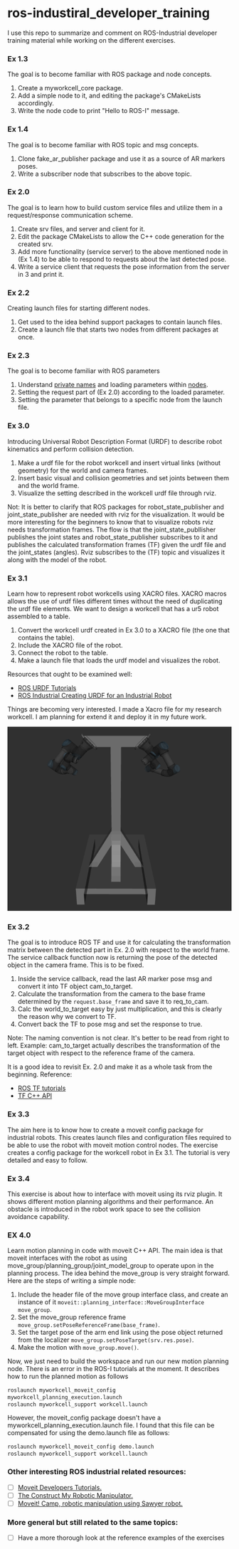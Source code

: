 # ros-industiral_developer_training
I use this repo to summarize and comment on ROS-Industrial developer training material while working on the different exercises.
 
### Ex 1.3 
The goal is to become familiar with ROS package and node concepts.
1. Create a myworkcell_core package.
2. Add a simple node to it, and editing the package's CMakeLists accordingly.
3. Write the node code to print "Hello to ROS-I" message.

### Ex 1.4 
The goal is to become familiar with ROS topic and msg concepts.
1. Clone fake_ar_publisher package and use it as a source of AR markers poses.
2. Write a subscriber node that subscribes to the above topic.

### Ex 2.0 
The goal is to learn how to build custom service files and utilize them in a request/response communication scheme.
1. Create srv files, and server and client for it.
2. Edit the package CMakeLists to allow the C++ code generation for the created srv.
3. Add more functionality (service server) to the above mentioned node in (Ex 1.4) to be able to respond to requests about the last detected pose.
4. Write a service client that requests the pose information from the server in 3 and print it.

### Ex 2.2
Creating launch files for starting different nodes.
1. Get used to the idea behind support packages to contain launch files.
2. Create a launch file that starts two nodes from different packages at once.
 
 
### Ex 2.3
The goal is to become familiar with ROS parameters
1. Understand [private names](http://wiki.ros.org/Names#Graph) and loading parameters within [nodes](http://wiki.ros.org/roscpp_tutorials/Tutorials/AccessingPrivateNamesWithNodeHandle).
2. Setting the request part of (Ex 2.0) according to the loaded parameter.
3. Setting the parameter that belongs to a specific node from the launch file. 


### Ex 3.0
Introducing Universal Robot Description Format (URDF) to describe robot kinematics and perform collision detection.
1. Make a urdf file for the robot workcell and insert virtual links (without geometry) for the world and camera frames.
2. Insert basic visual and collision geometries and set joints between them and the world frame.
3. Visualize the setting described in the workcell urdf file through rviz.

Not: It is better to clarify that ROS packages for robot_state_publisher and joint_state_publisher are needed with rviz for the visualization. It would be more interesting for the beginners to know that to visualize robots rviz needs transformation frames.
The flow is that the joint_state_publlisher publishes the joint states and robot_state_publisher subscribes to it and publishes the calculated transformation frames (TF) given the urdf file and the joint_states (angles). Rviz subscribes to the (TF) topic and visualizes it along with the model of the robot.

### Ex 3.1
Learn how to represent robot workcells using XACRO files. XACRO macros allows the use of urdf files different times without the need of duplicating the urdf file elements.
We want to design a workcell that has a ur5 robot assembled to a table.
1. Convert the workcell urdf created in Ex 3.0 to a XACRO file (the one that contains the table).
2. Include the XACRO file of the robot.
3. Connect the robot to the table.
4. Make a launch file that loads the urdf model and visualizes the robot.

Resources that ought to be examined well:
* [ROS URDF Tutorials](http://wiki.ros.org/urdf/Tutorials)
* [ROS Industrial Creating URDF for an Industrial Robot](http://wiki.ros.org/Industrial/Tutorials/Create%20a%20URDF%20for%20an%20Industrial%20Robot)


Things are becoming very interested. I made a Xacro file for my research workcell. 
I am planning for extend it and deploy it in my future work.

![text](./support-files/myresearchworkcell.png?raw=true "My research dual-arm workcell")


### Ex 3.2
The goal is to introduce ROS TF and use it for calculating the transformation matrix between the detected part in Ex. 2.0 with respect to the world frame.
The service callback function now is returning the pose of the detected object in the camera frame. This is to be fixed.
1. Inside the service callback, read the last AR marker pose msg and convert it into TF object cam_to_target.
2. Calculate the transformation from the camera to the base frame determined by the `request.base_frame` and save it to req_to_cam.
3. Calc the world_to_target easy by just multiplication, and this is clearly the reason why we convert to TF.
4. Convert back the TF to pose msg and set the response to true.

Note: 
The naming convention is not clear. It's better to be read from right to left.
Example: cam_to_target actually describes the transformation of the target object with respect to the reference frame of the camera.

It is a good idea to revisit Ex. 2.0 and make it as a whole task from the beginning.
Reference:
* [ROS TF tutorials](http://wiki.ros.org/tf/Tutorials)
* [TF C++ API](http://docs.ros.org/melodic/api/tf/html/c++/)

### Ex 3.3
The aim here is to know how to create a moveit config package for industrial robots. This creates launch files and configuration files required to be able to use the robot with moveit motion control nodes.
The exercise creates a config package for the workcell robot in Ex 3.1. The tutorial is very detailed and easy to follow.

### Ex 3.4
This exercise is about how to interface with moveit using its rviz plugin. It shows different motion planning algorithms and their performance. An obstacle is introduced in the robot work space to see the collision avoidance capability.

### EX 4.0
Learn motion planning in code with moveit C++ API. The main idea is that moveit interfaces with the robot as using move_group/planning_group/joint_model_group to operate upon in the planning process.
The idea behind the move_group is very straight forward. Here are the steps of writing a simple node:
1. Include the header file of the move group interface class, and create an instance of it `moveit::planning_interface::MoveGroupInterface move_group`.
2. Set the move_group reference frame `move_group.setPoseReferenceFrame(base_frame)`.
3. Set the target pose of the arm end link using the pose object returned from the localizer `move_group.setPoseTarget(srv.res.pose)`.
4. Make the motion with `move_group.move()`.

Now, we just need to build the workspace and run our new motion planning node. There is an error in the ROS-I tutorials at the moment. It describes how to run the planned motion as follows
```
roslaunch myworkcell_moveit_config myworkcell_planning_execution.launch
roslaunch myworkcell_support workcell.launch
```
However, the moveit_config package doesn't have a myworkcell_planning_execution.launch file. I found that this file can be compensated for using the demo.launch file as follows:
```
roslaunch myworkcell_moveit_config demo.launch
roslaunch myworkcell_support workcell.launch
```



### Other interesting ROS industrial related resources:
- [ ] [Moveit Developers Tutorials.](https://ros-planning.github.io/moveit_tutorials)
- [ ] [The Construct My Robotic Manipulator.](https://www.youtube.com/watch?v=Ale55LcdZeE&list=PLK0b4e05LnzYpDnNeWJcQLju7JfJFX-lk)
- [ ] [Moveit! Camp, robotic manipulation using Sawyer robot.](https://www.youtube.com/watch?v=3wnX7teWIFQ&list=PLK0b4e05LnzYkQR6N4qrSsn7f_L-DO3VP)

### More general but still related to the same topics:
- [ ] Have a more thorough look at the reference examples of the exercises